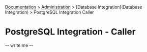 [Documentation](.) > [Administration](Administration) > [Database Integration](Database Integration) > PostgreSQL Integration Caller

# PostgreSQL Integration - Caller

-- write me --

